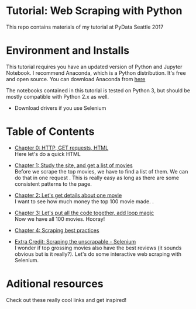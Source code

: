 # Tutorial: Web Scraping with Python
This repo contains materials of my tutorial at PyData Seattle 2017


# Environment and Installs
This tutorial requires you have an updated version of Python and Jupyter Notebook. I recommend Anaconda, which is a Python distribution. It's free and open source. You can download Anaconda from [here](https://www.continuum.io/downloads)  

The notebooks contained in this tutorial is tested on Python 3, but should be mostly compatible with Python 2.x as well.

* Download drivers if you use Selenium

# Table of Contents

* [Chapter 0: HTTP, GET requests, HTML]()  
  Here let's do a quick HTML 
* [Chapter 1: Study the site, and get a list of movies]()  
  Before we scrape the top movies, we have to find a list of them. We can do that in one request . This is really easy as long as there are some consistent patterns to the page.
* [Chapter 2: Let's get details about one movie]()  
  I want to see how much money the top 100 movie made. . 
* [Chapter 3: Let's put all the code together, add loop magic]()  
  Now we have all 100 movies. Hooray!
* [Chapter 4: Scraping best practices]()

* [Extra Credit: Scraping the unscrapable - Selenium]()  
  I wonder if top grossing movies also have the best reviews (it sounds obvious but is it really?). Let's do some interactive web scraping with Selenium.

# Aditional resources
Check out these really cool links and get inspired!


